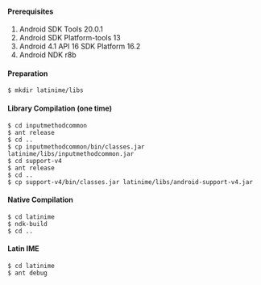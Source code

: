#### Prerequisites

1. Android SDK Tools 20.0.1
2. Android SDK Platform-tools 13
3. Android 4.1 API 16 SDK Platform 16.2
4. Android NDK r8b

#### Preparation

    $ mkdir latinime/libs

#### Library Compilation (one time)

    $ cd inputmethodcommon
    $ ant release
    $ cd ..
    $ cp inputmethodcommon/bin/classes.jar latinime/libs/inputmethodcommon.jar
    $ cd support-v4
    $ ant release
    $ cd ..
    $ cp support-v4/bin/classes.jar latinime/libs/android-support-v4.jar

#### Native Compilation

    $ cd latinime
    $ ndk-build
    $ cd ..

#### Latin IME

    $ cd latinime
    $ ant debug
